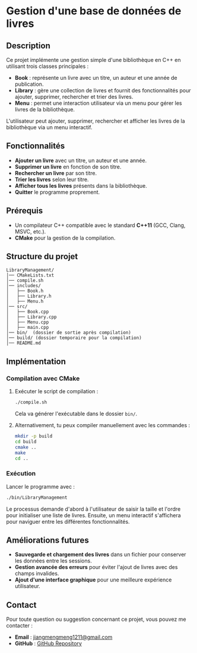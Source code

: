 # Gestion d'une base de données de livres

## Description
Ce projet implémente une gestion simple d'une bibliothèque en C++ en utilisant trois classes principales :
- **Book** : représente un livre avec un titre, un auteur et une année de publication.
- **Library** : gère une collection de livres et fournit des fonctionnalités pour ajouter, supprimer, rechercher et trier des livres.
- **Menu** : permet une interaction utilisateur via un menu pour gérer les livres de la bibliothèque.

L'utilisateur peut ajouter, supprimer, rechercher et afficher les livres de la bibliothèque via un menu interactif.

## Fonctionnalités
- **Ajouter un livre** avec un titre, un auteur et une année.
- **Supprimer un livre** en fonction de son titre.
- **Rechercher un livre** par son titre.
- **Trier les livres** selon leur titre.
- **Afficher tous les livres** présents dans la bibliothèque.
- **Quitter** le programme proprement.

## Prérequis
- Un compilateur C++ compatible avec le standard **C++11** (GCC, Clang, MSVC, etc.).
- **CMake** pour la gestion de la compilation.

## Structure du projet
```
LibraryManagement/
│── CMakeLists.txt
│── compile.sh
│── includes/
│   ├── Book.h
│   ├── Library.h
│   ├── Menu.h
│── src/
│   ├── Book.cpp
│   ├── Library.cpp
│   ├── Menu.cpp
│   ├── main.cpp
│── bin/  (dossier de sortie après compilation)
│── build/ (dossier temporaire pour la compilation)
│── README.md
```

## Implémentation

### Compilation avec CMake
1. Exécuter le script de compilation :
   ```bash
   ./compile.sh
   ```
   Cela va générer l'exécutable dans le dossier `bin/`.

2. Alternativement, tu peux compiler manuellement avec les commandes :
   ```bash
   mkdir -p build
   cd build
   cmake ..
   make
   cd ..
   ```

### Exécution
Lancer le programme avec :
```bash
./bin/LibraryManagement
```

Le processus demande d'abord à l'utilisateur de saisir la taille et l'ordre pour initialiser une liste de livres. Ensuite, un menu interactif s'affichera pour naviguer entre les différentes fonctionnalités.

## Améliorations futures
- **Sauvegarde et chargement des livres** dans un fichier pour conserver les données entre les sessions.
- **Gestion avancée des erreurs** pour éviter l'ajout de livres avec des champs invalides.
- **Ajout d'une interface graphique** pour une meilleure expérience utilisateur.

## Contact
Pour toute question ou suggestion concernant ce projet, vous pouvez me contacter :  
- **Email** : [jiangmengmeng1211@gmail.com](mailto:jiangmengmeng1211@gmail.com)  
- **GitHub** : [GitHub Repository](https://github.com/Jiang-mengmeng/Gestion-d-une-base-de-donnees-de-livres)  
